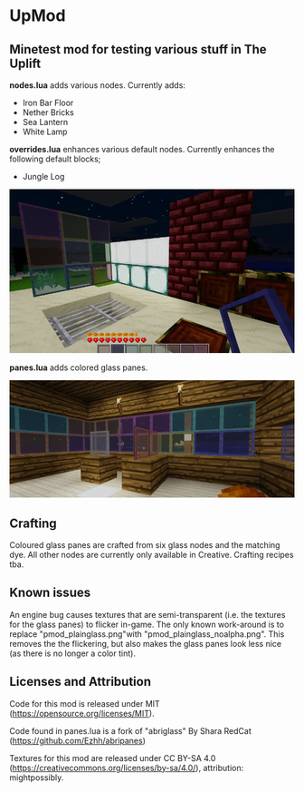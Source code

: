 UpMod
===

Minetest mod for testing various stuff in The Uplift
---

**nodes.lua** adds various nodes. Currently adds:
- Iron Bar Floor
- Nether Bricks
- Sea Lantern
- White Lamp

**overrides.lua** enhances various default nodes. Currently enhances the following default blocks; 
- Jungle Log

![alt text](https://github.com/mightpossibly/upmod/blob/main/allnodes.png)

**panes.lua** adds colored glass panes.

![alt text](https://github.com/mightpossibly/upmod/blob/main/screenshot.png)

Crafting
---------
Coloured glass panes are crafted from six glass nodes and the matching dye.
All other nodes are currently only available in Creative. Crafting recipes tba.

Known issues
---------
An engine bug causes textures that are semi-transparent (i.e. the textures for the glass panes) to flicker in-game. The only known work-around is to replace "pmod_plainglass.png"with "pmod_plainglass_noalpha.png". This removes the the flickering, but also makes the glass panes look less nice (as there is no longer a color tint).

Licenses and Attribution 
-----------------------

Code for this mod is released under MIT (https://opensource.org/licenses/MIT).

Code found in panes.lua is a fork of "abriglass" By Shara RedCat (https://github.com/Ezhh/abripanes)

Textures for this mod are released under CC BY-SA 4.0 (https://creativecommons.org/licenses/by-sa/4.0/), attribution: mightpossibly.
